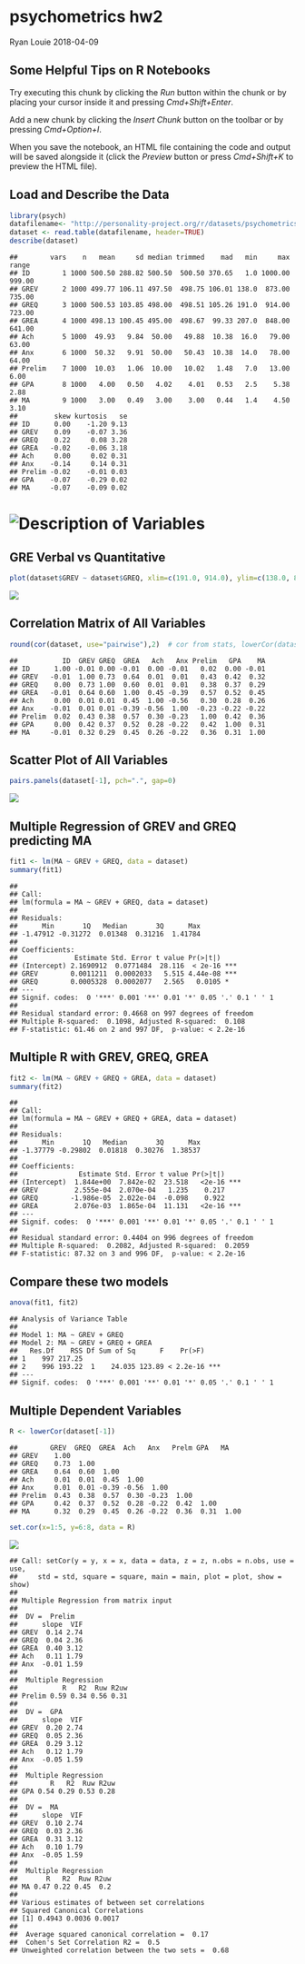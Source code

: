 psychometrics hw2
================
Ryan Louie
2018-04-09

Some Helpful Tips on R Notebooks
--------------------------------

Try executing this chunk by clicking the *Run* button within the chunk or by placing your cursor inside it and pressing *Cmd+Shift+Enter*.

Add a new chunk by clicking the *Insert Chunk* button on the toolbar or by pressing *Cmd+Option+I*.

When you save the notebook, an HTML file containing the code and output will be saved alongside it (click the *Preview* button or press *Cmd+Shift+K* to preview the HTML file).

Load and Describe the Data
--------------------------

``` r
library(psych)
datafilename<- "http://personality-project.org/r/datasets/psychometrics.prob2.txt"
dataset <- read.table(datafilename, header=TRUE)
describe(dataset)
```

    ##        vars    n   mean     sd median trimmed    mad   min     max  range
    ## ID        1 1000 500.50 288.82 500.50  500.50 370.65   1.0 1000.00 999.00
    ## GREV      2 1000 499.77 106.11 497.50  498.75 106.01 138.0  873.00 735.00
    ## GREQ      3 1000 500.53 103.85 498.00  498.51 105.26 191.0  914.00 723.00
    ## GREA      4 1000 498.13 100.45 495.00  498.67  99.33 207.0  848.00 641.00
    ## Ach       5 1000  49.93   9.84  50.00   49.88  10.38  16.0   79.00  63.00
    ## Anx       6 1000  50.32   9.91  50.00   50.43  10.38  14.0   78.00  64.00
    ## Prelim    7 1000  10.03   1.06  10.00   10.02   1.48   7.0   13.00   6.00
    ## GPA       8 1000   4.00   0.50   4.02    4.01   0.53   2.5    5.38   2.88
    ## MA        9 1000   3.00   0.49   3.00    3.00   0.44   1.4    4.50   3.10
    ##         skew kurtosis   se
    ## ID      0.00    -1.20 9.13
    ## GREV    0.09    -0.07 3.36
    ## GREQ    0.22     0.08 3.28
    ## GREA   -0.02    -0.06 3.18
    ## Ach     0.00     0.02 0.31
    ## Anx    -0.14     0.14 0.31
    ## Prelim -0.02    -0.01 0.03
    ## GPA    -0.07    -0.29 0.02
    ## MA     -0.07    -0.09 0.02

![Description of Variables](figs/gredata.png)
=============================================

GRE Verbal vs Quantitative
--------------------------

``` r
plot(dataset$GREV ~ dataset$GREQ, xlim=c(191.0, 914.0), ylim=c(138.0, 873.0), xlab="gre quant", ylab="gre verbal")
```

![](hw2_files/figure-markdown_github/unnamed-chunk-2-1.png)

Correlation Matrix of All Variables
-----------------------------------

``` r
round(cor(dataset, use="pairwise"),2)  # cor from stats, lowerCor(dataset) from psycho would give same thing
```

    ##           ID  GREV GREQ  GREA   Ach   Anx Prelim   GPA    MA
    ## ID      1.00 -0.01 0.00 -0.01  0.00 -0.01   0.02  0.00 -0.01
    ## GREV   -0.01  1.00 0.73  0.64  0.01  0.01   0.43  0.42  0.32
    ## GREQ    0.00  0.73 1.00  0.60  0.01  0.01   0.38  0.37  0.29
    ## GREA   -0.01  0.64 0.60  1.00  0.45 -0.39   0.57  0.52  0.45
    ## Ach     0.00  0.01 0.01  0.45  1.00 -0.56   0.30  0.28  0.26
    ## Anx    -0.01  0.01 0.01 -0.39 -0.56  1.00  -0.23 -0.22 -0.22
    ## Prelim  0.02  0.43 0.38  0.57  0.30 -0.23   1.00  0.42  0.36
    ## GPA     0.00  0.42 0.37  0.52  0.28 -0.22   0.42  1.00  0.31
    ## MA     -0.01  0.32 0.29  0.45  0.26 -0.22   0.36  0.31  1.00

Scatter Plot of All Variables
-----------------------------

``` r
pairs.panels(dataset[-1], pch=".", gap=0)
```

![](hw2_files/figure-markdown_github/unnamed-chunk-4-1.png)

Multiple Regression of GREV and GREQ predicting MA
--------------------------------------------------

``` r
fit1 <- lm(MA ~ GREV + GREQ, data = dataset)
summary(fit1)
```

    ## 
    ## Call:
    ## lm(formula = MA ~ GREV + GREQ, data = dataset)
    ## 
    ## Residuals:
    ##      Min       1Q   Median       3Q      Max 
    ## -1.47912 -0.31272  0.01348  0.31216  1.41784 
    ## 
    ## Coefficients:
    ##              Estimate Std. Error t value Pr(>|t|)    
    ## (Intercept) 2.1690912  0.0771484  28.116  < 2e-16 ***
    ## GREV        0.0011211  0.0002033   5.515 4.44e-08 ***
    ## GREQ        0.0005328  0.0002077   2.565   0.0105 *  
    ## ---
    ## Signif. codes:  0 '***' 0.001 '**' 0.01 '*' 0.05 '.' 0.1 ' ' 1
    ## 
    ## Residual standard error: 0.4668 on 997 degrees of freedom
    ## Multiple R-squared:  0.1098, Adjusted R-squared:  0.108 
    ## F-statistic: 61.46 on 2 and 997 DF,  p-value: < 2.2e-16

Multiple R with GREV, GREQ, GREA
--------------------------------

``` r
fit2 <- lm(MA ~ GREV + GREQ + GREA, data = dataset)
summary(fit2)
```

    ## 
    ## Call:
    ## lm(formula = MA ~ GREV + GREQ + GREA, data = dataset)
    ## 
    ## Residuals:
    ##      Min       1Q   Median       3Q      Max 
    ## -1.37779 -0.29802  0.01818  0.30276  1.38537 
    ## 
    ## Coefficients:
    ##               Estimate Std. Error t value Pr(>|t|)    
    ## (Intercept)  1.844e+00  7.842e-02  23.518   <2e-16 ***
    ## GREV         2.555e-04  2.070e-04   1.235    0.217    
    ## GREQ        -1.986e-05  2.022e-04  -0.098    0.922    
    ## GREA         2.076e-03  1.865e-04  11.131   <2e-16 ***
    ## ---
    ## Signif. codes:  0 '***' 0.001 '**' 0.01 '*' 0.05 '.' 0.1 ' ' 1
    ## 
    ## Residual standard error: 0.4404 on 996 degrees of freedom
    ## Multiple R-squared:  0.2082, Adjusted R-squared:  0.2059 
    ## F-statistic: 87.32 on 3 and 996 DF,  p-value: < 2.2e-16

Compare these two models
------------------------

``` r
anova(fit1, fit2)
```

    ## Analysis of Variance Table
    ## 
    ## Model 1: MA ~ GREV + GREQ
    ## Model 2: MA ~ GREV + GREQ + GREA
    ##   Res.Df    RSS Df Sum of Sq      F    Pr(>F)    
    ## 1    997 217.25                                  
    ## 2    996 193.22  1    24.035 123.89 < 2.2e-16 ***
    ## ---
    ## Signif. codes:  0 '***' 0.001 '**' 0.01 '*' 0.05 '.' 0.1 ' ' 1

Multiple Dependent Variables
----------------------------

``` r
R <- lowerCor(dataset[-1])
```

    ##        GREV  GREQ  GREA  Ach   Anx   Prelm GPA   MA   
    ## GREV    1.00                                          
    ## GREQ    0.73  1.00                                    
    ## GREA    0.64  0.60  1.00                              
    ## Ach     0.01  0.01  0.45  1.00                        
    ## Anx     0.01  0.01 -0.39 -0.56  1.00                  
    ## Prelim  0.43  0.38  0.57  0.30 -0.23  1.00            
    ## GPA     0.42  0.37  0.52  0.28 -0.22  0.42  1.00      
    ## MA      0.32  0.29  0.45  0.26 -0.22  0.36  0.31  1.00

``` r
set.cor(x=1:5, y=6:8, data = R)
```

![](hw2_files/figure-markdown_github/unnamed-chunk-8-1.png)

    ## Call: setCor(y = y, x = x, data = data, z = z, n.obs = n.obs, use = use, 
    ##     std = std, square = square, main = main, plot = plot, show = show)
    ## 
    ## Multiple Regression from matrix input 
    ## 
    ##  DV =  Prelim 
    ##      slope  VIF
    ## GREV  0.14 2.74
    ## GREQ  0.04 2.36
    ## GREA  0.40 3.12
    ## Ach   0.11 1.79
    ## Anx  -0.01 1.59
    ## 
    ##  Multiple Regression
    ##           R   R2  Ruw R2uw
    ## Prelim 0.59 0.34 0.56 0.31
    ## 
    ##  DV =  GPA 
    ##      slope  VIF
    ## GREV  0.20 2.74
    ## GREQ  0.05 2.36
    ## GREA  0.29 3.12
    ## Ach   0.12 1.79
    ## Anx  -0.05 1.59
    ## 
    ##  Multiple Regression
    ##        R   R2  Ruw R2uw
    ## GPA 0.54 0.29 0.53 0.28
    ## 
    ##  DV =  MA 
    ##      slope  VIF
    ## GREV  0.10 2.74
    ## GREQ  0.03 2.36
    ## GREA  0.31 3.12
    ## Ach   0.10 1.79
    ## Anx  -0.05 1.59
    ## 
    ##  Multiple Regression
    ##       R   R2  Ruw R2uw
    ## MA 0.47 0.22 0.45  0.2
    ## 
    ## Various estimates of between set correlations
    ## Squared Canonical Correlations 
    ## [1] 0.4943 0.0036 0.0017
    ## 
    ##  Average squared canonical correlation =  0.17
    ##  Cohen's Set Correlation R2 =  0.5
    ## Unweighted correlation between the two sets =  0.68
